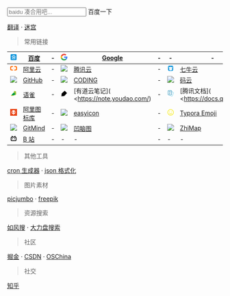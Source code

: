 <link rel="stylesheet" type="text/css" href="/css/search.css">
<link rel="stylesheet" type="text/css" href="/css/guide.css">
<script type="text/javascript" src="/js/search.js"></script>

<div id="searchbar">
    <input type="text" id="searchMsg" placeholder="baidu 凑合用吧...">
    <a id="btn">百度一下</a>
</div>

[翻译](https://translate.google.cn) · [迷宫](http://www.mazebattles.com/) 


> 常用链接

| <img src="/icon/baidu.png" />            | [百度](https://baidu.com/)              | -    | <img src="/icon/google.png" />           | [Google](https://google.com/)          | -    | -                                        | -                                        | -    | -                                        | -                                        |
| ---------------------------------------- | ------------------------------------- | ---- | ---------------------------------------- | -------------------------------------- | ---- | ---------------------------------------- | ---------------------------------------- | ---- | ---------------------------------------- | ---------------------------------------- |
| <img src="/icon/aliyun.png" />           | [阿里云](https://www.aliyun.com/)        | -    | <img src="/icon/tencent.png" />          | [腾讯云](https://cloud.tencent.com/)      | -    | <img src="/icon/qiniu.png" />            | [七牛云]( https://sso.qiniu.com/)           | -    | -                                        | -                                        |
| <img src="https://github.githubassets.com/favicon.ico" /> | [GitHub](https://github.com/)         | -    | <img src="https://dn-coding-net-production-static.codehub.cn/platform/favicon.ico" /> | [CODING](https://coding.net/)          | -    | <img src="/icon/mayun.png" />            | [码云](https://gitee.com/)                 | -    | <img src="/icon/mvn.png" />              | [MVNRepository](https://mvnrepository.com/) |
| <img src="/icon/yuque.png" />            | [语雀](https://www.yuque.com/dashboard) | -    | <img src="/icon/youdao.png">             | [有道云笔记]( <https://note.youdao.com/)    | -    | <img src="/icon/tencent_doc.png" />      | [腾讯文档]( <https://docs.qq.com/)           | -    | <img src="/icon/shimo.png" />            | [石墨文档]( <https://shimo.im/)              |
| <img src="/icon/iconfont.png" />         | [阿里图标库](https://www.iconfont.cn/)     | -    | <img src=" https://cdn-img.easyicon.net/favicon.ico"> | [easyicon]( https://www.easyicon.net/) | -    | <img src="/icon/emoji.png" />            | [Typora Emoji](https://blog.todaycoder.cn/2018/11/18/Typora-Emoji/) | -    | -                                        | -                                        |
| <img src="https://static.interval.im/blog/eKADT2R9FC8n.png" /> | [GitMind](https://gitmind.cn/)        | -    | <img src="https://static.interval.im/blog/Fsktm9mONwhM.png" /> | [凹脑图]( https://aonaotu.com/)           | -    | <img src="https://static.interval.im/blog/qHwLEnhG0XCI.png" /> | [ZhiMap]( https://zhimap.com/)           | -    | <img src="https://static.interval.im/blog/tYY3CiqpXacc.png"/> | [ProcessOn]( https://www.processon.com/) |
| <img src="/icon/bilibili.png" />         | [B 站](https://www.bilibili.com/)      | -    | -                                        | -                                      | -    | -                                        | -                                        | -    | -                                        | -                                        |



> 其他工具

[cron 生成器](http://cron.qqe2.com/) ·   [json 格式化](http://www.jsons.cn/) 



> 图片素材

[picjumbo](https://picjumbo.com/) · [freepik](https://www.freepik.com/)

> 资源搜索

 [如风搜](http://www.rufengso.net/) ·  [大力盘搜索](https://www.dalipan.com/) 


> 社区 

 [掘金](https://juejin.im/) · [CSDN](https://www.csdn.net/) · [OSChina](https://www.oschina.net/) 




> 社交

[知乎](https://www.zhihu.com/)




<!-- 
    https://cloud.tencent.com//favicon.ico?t=201902181234
    <img src="" /> 
    
    <img src="/icon/.png" /> 
-->

